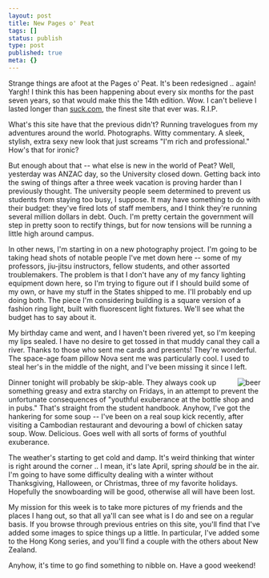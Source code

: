 ```yaml
---
layout: post
title: New Pages o' Peat
tags: []
status: publish
type: post
published: true
meta: {}
---
```

<p class="entry-body">Strange things are afoot at the Pages o&#39; Peat. It&#39;s been redesigned .. again! Yargh! I think this has been happening about every six months for the past seven years, so that would make this the 14th edition. Wow. I can&#39;t believe I lasted longer than <a href="http://web.archive.org/web/20030308130618/http://www.suck.com/">suck.com</a>, the finest site that ever was.  R.I.P.

What&#39;s this site have that the previous didn&#39;t? Running travelogues from my adventures around the world. Photographs. Witty commentary. A sleek, stylish, extra sexy new look that just screams &quot;I&#39;m rich and professional.&quot; How&#39;s that for ironic?

But enough about that -- what else is new in the world of Peat? Well, yesterday was ANZAC day, so the University closed down. Getting back into the swing of things after a three week vacation is proving harder than I previously thought. The university people seem determined to prevent us students from staying too busy, I suppose. It may have something to do with their budget: they&#39;ve fired lots of staff members, and I think they&#39;re running several million dollars in debt. Ouch. I&#39;m pretty certain the government will step in pretty soon to rectify things, but for now tensions will be running a little high around campus.

In other news, I&#39;m starting in on a new photography project. I&#39;m going to be taking head shots of notable people I&#39;ve met down here -- some of my professors, jiu-jitsu instructors, fellow students, and other assorted troublemakers. The problem is that I don&#39;t have any of my fancy lighting equipment down here, so I&#39;m trying to figure out if I should build some of my own, or have my stuff in the States shipped to me. I&#39;ll probably end up doing both. The piece I&#39;m considering building is a square version of a fashion ring light, built with fluorescent light fixtures. We&#39;ll see what the budget has to say about it.

My birthday came and went, and I haven&#39;t been rivered yet, so I&#39;m keeping my lips sealed. I have no desire to get tossed in that muddy canal they call a river. Thanks to those who sent me cards and presents! They&#39;re wonderful. The space-age foam pillow Nova sent me was particularly cool. I used to steal her&#39;s in the middle of the night, and I&#39;ve been missing it since I left.

<a href="http://web.archive.org/web/20030308130618/http://www.peat.org/images/big-tui.jpg"><img src="http://web.archive.org/web/20030308130618/http://www.peat.org/images/tui.jpg" alt="beer" align="right" border="0" /></a> Dinner tonight will probably be skip-able. They always cook up something greasy and extra starchy on Fridays, in an attempt to prevent the unfortunate consequences of &quot;youthful exuberance at the bottle shop and in pubs.&quot; That&#39;s straight from the student handbook. Anyhow, I&#39;ve got the hankering for some soup -- I&#39;ve been on a real soup kick recently, after visiting a Cambodian restaurant and devouring a bowl of chicken satay soup. Wow. Delicious. Goes well with all sorts of forms of youthful exuberance.

The weather&#39;s starting to get cold and damp. It&#39;s weird thinking that winter is right around the corner .. I mean, it&#39;s late April, spring <i>should</i> be in the air. I&#39;m going to have some difficulty dealing with a winter without Thanksgiving, Halloween, or Christmas, three of my favorite holidays. Hopefully the snowboarding will be good, otherwise all will have been lost.

My mission for this week is to take more pictures of my friends and the places I hang out, so that all ya&#39;ll can see what is I do and see on a regular basis. If you browse through previous entries on this site, you&#39;ll find that I&#39;ve added some images to spice things up a little. In particular, I&#39;ve added some to the Hong Kong series, and you&#39;ll find a couple with the others about New Zealand.

Anyhow, it&#39;s time to go find something to nibble on.  Have a good weekend!
